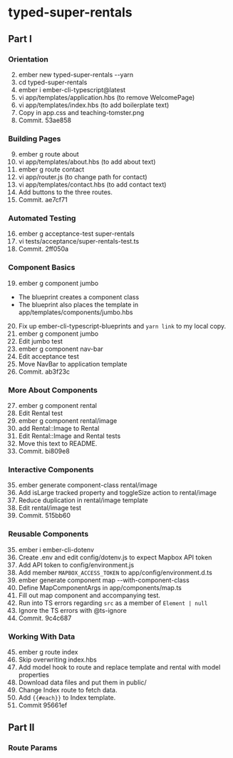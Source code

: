# typed-super-rentals

## Part I
 
### Orientation

2. ember new typed-super-rentals --yarn  
3. cd typed-super-rentals
4. ember i ember-cli-typescript@latest
5. vi app/templates/application.hbs (to remove WelcomePage)
6. vi app/templates/index.hbs (to add boilerplate text)
7. Copy in app.css and teaching-tomster.png
8. Commit. 53ae858

### Building Pages

9. ember g route about
10. vi app/templates/about.hbs (to add about text)
11. ember g route contact
12. vi app/router.js (to change path for contact)
13. vi app/templates/contact.hbs (to add contact text)
14. Add <LinkTo> buttons to the three routes.
15. Commit. ae7cf71

### Automated Testing

16. ember g acceptance-test super-rentals
17. vi tests/acceptance/super-rentals-test.ts
18. Commit. 2ff050a

### Component Basics

19. ember g component jumbo
  * The blueprint creates a component class
  * The blueprint also places the template in app/templates/components/jumbo.hbs
20. Fix up ember-cli-typescript-blueprints and `yarn link` to my local copy.
21. ember g component jumbo
22. Edit jumbo test
23. ember g component nav-bar
24. Edit acceptance test
25. Move NavBar to application template
26. Commit. ab3f23c

### More About Components

27. ember g component rental
28. Edit Rental test
29. ember g component rental/image
30. add Rental::Image to Rental
31. Edit Rental::Image and Rental tests
32. Move this text to README.
34. Commit. bi809e8

### Interactive Components

35. ember generate component-class rental/image
36. Add isLarge tracked property and toggleSize action to rental/image
37. Reduce duplication in rental/image template
38. Edit rental/image test
34. Commit. 515bb60

### Reusable Components

35. ember i ember-cli-dotenv
36. Create .env and edit config/dotenv.js to expect Mapbox API token
37. Add API token to config/environment.js
38. Add member `MAPBOX_ACCESS_TOKEN` to app/config/environment.d.ts
39. ember generate component map --with-component-class
40. Define MapComponentArgs in app/components/map.ts
41. Fill out map component and accompanying test.
42. Run into TS errors regarding `src` as a member of `Element | null`
43. Ignore the TS errors with @ts-ignore
44. Commit. 9c4c687

### Working With Data

45. ember g route index
46. Skip overwriting index.hbs
47. Add model hook to route and replace template and rental with model properties
48. Download data files and put them in public/
49. Change Index route to fetch data.
50. Add `{{#each}}` to Index template.
51. Commit 95661ef

## Part II

### Route Params


